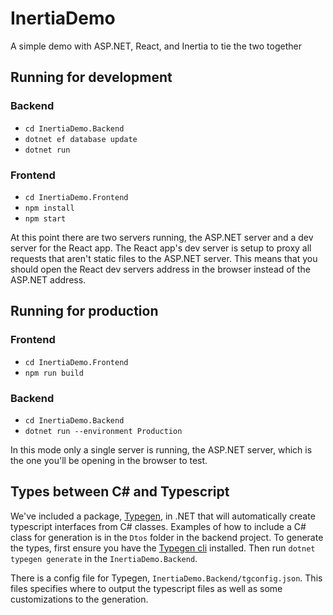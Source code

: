 # InertiaDemo
A simple demo with ASP.NET, React, and Inertia to tie the two together

## Running for development

### Backend
- `cd InertiaDemo.Backend`
- `dotnet ef database update`
- `dotnet run`

### Frontend
- `cd InertiaDemo.Frontend`
- `npm install`
- `npm start`

At this point there are two servers running, the ASP.NET server and a dev server for the React app.
The React app's dev server is setup to proxy all requests that aren't static files to the ASP.NET server.
This means that you should open the React dev servers address in the browser instead of the ASP.NET address.

## Running for production
### Frontend
- `cd InertiaDemo.Frontend`
- `npm run build`

### Backend
- `cd InertiaDemo.Backend`
- `dotnet run --environment Production`

In this mode only a single server is running, the ASP.NET server, which is the one you'll be opening in the browser to test.

## Types between C# and Typescript

We've included a package, [Typegen](https://typegen.readthedocs.io/en/latest/index.html), in .NET that will automatically create typescript interfaces from C# classes.
Examples of how to include a C# class for generation is in the `Dtos` folder in the backend project. To generate the types, first ensure you have the [Typegen cli](https://www.nuget.org/packages/dotnet-typegen) installed.
Then run `dotnet typegen generate` in the `InertiaDemo.Backend`.

There is a config file for Typegen, `InertiaDemo.Backend/tgconfig.json`. This files specifies where to output the typescript files as well as some customizations to the generation.